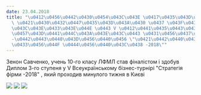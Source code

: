 ```yaml
---
date: 23.04.2018
title: "\u0412\u0456\u0442\u0430\u0454\u043C\u043E \u0417\u0435\u043D\u043E\u043D\u0430\
  \ \u0421\u0430\u0432\u0447\u0435\u043D\u043A\u0430 \u0437 \u043F\u0435\u0440\u0435\
  \u043C\u043E\u0433\u043E\u044E \u0443 V \u0412\u0441\u0435\u0443\u043A\u0440\u0430\
  \u0457\u043D\u0441\u044C\u043A\u043E\u043C\u0443 \u0431\u0456\u0437\u043D\u0435\u0441\
  -\u0442\u0443\u0440\u043D\u0456\u0440\u0456 \"\u0421\u0442\u0440\u0430\u0442\u0435\
  \u0433\u0456\u044F \u0444\u0456\u0440\u043C\u0438 -2018\""
---
```

Зенон Савченко, учень 10-го класу ЛФМЛ став фіналістом і здобув Диплом 3-го ступеня у V Всеукраїнському бізнес-турнірі "Стратегія фірми -2018" , який проходив минулого тижня в Києві

![](/files/вітаємо-зенона-савче-31102392_1790137711047369_2322226106129711104_n.jpg)
![](/files/вітаємо-зенона-савче-31059634_1790138307713976_8771059981416923136_o.jpg)
![](/files/вітаємо-зенона-савче-30762767_1790138101047330_2960622777922486272_o.jpg)